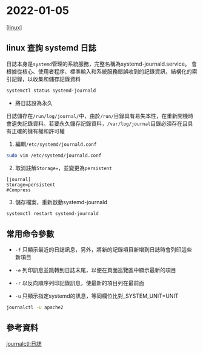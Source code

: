 # 2022-01-05
[[linux]]

## linux 查詢 systemd 日誌

日誌本身是`systemd`管理的系統服務，完整名稱為systemd-journald.service。
會根據從核心、使用者程序、標準輸入和系統服務錯誤收到的記錄資訊，結構化的索引記錄，以收集和儲存記錄資料
````bash
systemctl status systemd-journald
````

- 將日誌設為永久

日誌儲存在`/run/log/journal/`中，由於`/run/`目錄具有易失本性，在重新開機時會遺失記錄資料。若要永久儲存記錄資料，`/var/log/journal`目錄必須存在且具有正確的擁有權和許可權

1. 編輯`/etc/systemd/journald.conf`
```bash
sudo vim /etc/systemd/journald.conf
```

2. 取消註解`Storage=`，並變更為`persistent`

```vim
[journal]
Storage=persistent
#Compress
```
3. 儲存檔案，重新啟動systemd-journald

```bash
systemctl restart systemd-journald
```

## 常用命令參數

- `-f`
只顯示最近的日誌訊息，另外，將新的記錄項目新增到日誌時會列印這些新項目

- `-e`
列印訊息並跳轉到日誌末尾，以便在頁面巡覽區中顯示最新的項目

- `-r`
以反向順序列印記錄訊息，使最新的項目列在最前面

- `-u`
只顯示指定systemd的訊息，等同欄位比對_SYSTEM_UNIT=UNIT
```bash
journalctl -u apache2
```

## 參考資料

[journalctl:日誌](https://documentation.suse.com/zh-tw/sles/12-SP5/html/SLES-all/cha-journalctl.html)

[//begin]: # "Autogenerated link references for markdown compatibility"
[linux]: ../../../../devops/7-operate/learning/env/linux/linux.md "Linux"
[//end]: # "Autogenerated link references"